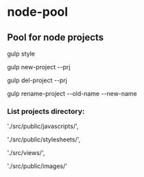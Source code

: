 # node-pool
## Pool for node projects

gulp style

gulp new-project --prj <project-name>

gulp del-project --prj <project-name>

gulp rename-project --old-name <old-project-name> --new-name <new-project-name>

### List projects directory:

  './src/public/javascripts/',

  './src/public/stylesheets/',

  './src/views/',

  './src/public/images/'